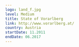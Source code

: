 ```yaml
---
logo: land_f.jpg
level: Medium
title: State of Vorarlberg
link: http://www.vorarlberg.at/
country: Austria
startDate: 11.2011
endDate: 06.2017
---
```

